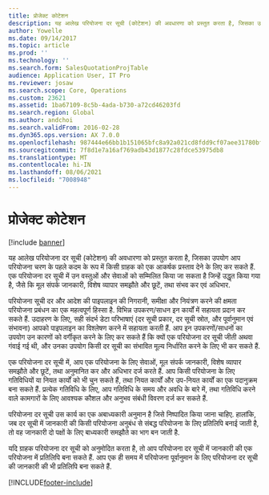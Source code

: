 ```yaml
---
title: प्रोजेक्ट कोटेशन
description: यह आलेख परियोजना दर सूची (कोटेशन) की अवधारणा को प्रस्तुत करता है, जिसका उपयोग आप परियोजना चरण के पहले कदम के रूप में किसी ग्राहक को एक आकर्षक प्रस्ताव देने के लिए कर सकते हैं. एक परियोजना दर सूची में उन वस्तुओं और सेवाओं को सम्मिलित किया जा सकता है जिन्हें उद्धृत किया गया है, जैसे कि मूल संपर्क जानकारी, विशेष व्यापार समझौते और छूटें, तथा संभव कर एवं अधिभार.
author: Yowelle
ms.date: 09/14/2017
ms.topic: article
ms.prod: ''
ms.technology: ''
ms.search.form: SalesQuotationProjTable
audience: Application User, IT Pro
ms.reviewer: josaw
ms.search.scope: Core, Operations
ms.custom: 23621
ms.assetid: 1ba67109-8c5b-4ada-b730-a72cd46203fd
ms.search.region: Global
ms.author: andchoi
ms.search.validFrom: 2016-02-28
ms.dyn365.ops.version: AX 7.0.0
ms.openlocfilehash: 987444e66bb1b151065bfc8a92a021cd8fdd9cf07aee31780bf7607dc4de221c
ms.sourcegitcommit: 7f8d1e7a16af769adb43d1877c28fdce53975db8
ms.translationtype: MT
ms.contentlocale: hi-IN
ms.lasthandoff: 08/06/2021
ms.locfileid: "7008948"
---
```

# <a name="project-quotations"></a>प्रोजेक्ट कोटेशन

[!include [banner](../includes/banner.md)]

यह आलेख परियोजना दर सूची (कोटेशन) की अवधारणा को प्रस्तुत करता है, जिसका उपयोग आप परियोजना चरण के पहले कदम के रूप में किसी ग्राहक को एक आकर्षक प्रस्ताव देने के लिए कर सकते हैं. एक परियोजना दर सूची में उन वस्तुओं और सेवाओं को सम्मिलित किया जा सकता है जिन्हें उद्धृत किया गया है, जैसे कि मूल संपर्क जानकारी, विशेष व्यापार समझौते और छूटें, तथा संभव कर एवं अधिभार. 

परियोजना सूची दर और आदेश की पाइपलाइन की निगरानी, समीक्षा और नियंत्रण करने की क्षमता परियोजना प्रबंधन का एक महत्वपूर्ण हिस्सा है. विभिन्न उपकरण/साधन इन कार्यों में सहायता प्रदान कर सकते हैं. उदाहरण के लिए, सही संदर्भ डेटा परिभाषाएं (दर सूची प्रकार, दर सूची स्रोत, और पूर्वानुमान एवं संभावना) आपको पाइपलाइन का विश्लेषण करने में सहायता करती हैं. आप इन उपकरणों/साधनों का उपयोग उन कारणों को वर्गीकृत करने के लिए कर सकते हैं कि क्यों एक परियोजना दर सूची जीती अथवा गंवाई गई थी, और उनका उपयोग किसी दर सूची का संभावित मूल्य निर्धारित करने के लिए भी कर सकते हैं. 

एक परियोजना दर सूची में, आप एक परियोजना के लिए सेवाओं, मूल संपर्क जानकारी, विशेष व्यापार समझौते और छूटें, तथा अनुमानित कर और अधिभार दर्ज करते हैं. आप किसी परियोजना के लिए गतिविधियों या नियत कार्यों को भी चुन सकते हैं, तथा नियत कार्यों और उप-नियत कार्यों का एक पदानुक्रम बना सकते हैं. प्रत्येक गतिविधि के लिए, आप गतिविधि के समय और अवधि के बारे में, तथा गतिविधि करने वाले कामगारों के लिए आवश्यक कौशल और अनुभव संबंधी विवरण दर्ज कर सकते हैं. 

परियोजना दर सूची उस कार्य का एक अबाध्यकारी अनुमान है जिसे निष्पादित किया जाना चाहिए. हालांकि, जब दर सूची में जानकारी की किसी परियोजना अनुबंध से संबद्ध परियोजना के लिए प्रतिलिपि बनाई जाती है, तो वह जानकारी दो पक्षों के लिए बाध्यकारी समझौते का भाग बन जाती है. 

यदि ग्राहक परियोजना दर सूची को अनुमोदित करता है, तो आप परियोजना दर सूची में जानकारी की एक परियोजना में प्रतिलिपि बना सकते हैं. आप एक ही समय में परियोजना पूर्वानुमान के लिए परियोजना दर सूची की जानकारी की भी प्रतिलिपि बना सकते हैं.





[!INCLUDE[footer-include](../includes/footer-banner.md)]